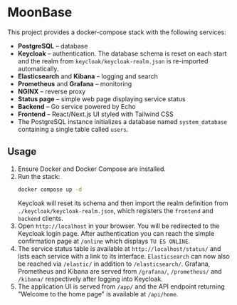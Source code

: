 # MoonBase

This project provides a docker-compose stack with the following services:

- **PostgreSQL** – database
- **Keycloak** – authentication. The database schema is reset on each start and
  the realm from `keycloak/keycloak-realm.json` is re-imported automatically.
- **Elasticsearch** and **Kibana** – logging and search
- **Prometheus** and **Grafana** – monitoring
- **NGINX** – reverse proxy
- **Status page** – simple web page displaying service status
- **Backend** – Go service powered by Echo
- **Frontend** – React/Next.js UI styled with Tailwind CSS
- The PostgreSQL instance initializes a database named `system_database`
  containing a single table called `users`.

## Usage

1. Ensure Docker and Docker Compose are installed.
2. Run the stack:
   ```bash
   docker compose up -d
   ```
   Keycloak will reset its schema and then import the realm definition from
   `./keycloak/keycloak-realm.json`, which registers the `frontend` and
   `backend` clients.
3. Open `http://localhost` in your browser. You will be redirected to the
   Keycloak login page. After authentication you can reach the simple
   confirmation page at `/online` which displays `TU ES ONLINE`.
4. The service status table is available at `http://localhost/status/` and lists
   each service with a link to its interface. `Elasticsearch` can now also be
   reached via `/elastic/` in addition to `/elasticsearch/`.
   Grafana, Prometheus and Kibana are served from `/grafana/`, `/prometheus/`
   and `/kibana/` respectively after logging into Keycloak.
5. The application UI is served from `/app/` and the API endpoint returning
   "Welcome to the home page" is available at `/api/home`.
